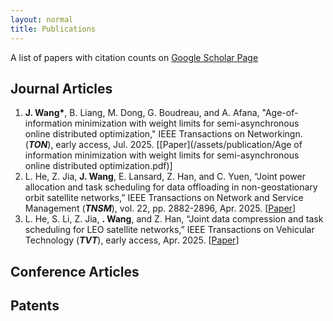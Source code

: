 ```yaml
---
layout: normal
title: Publications
---
```


<div class="infoblock">
    <div class="blockcontent">
    <p>A list of papers with citation counts on <a href="https://scholar.google.com/citations?user=sxZvGpIAAAAJ&hl=en/">Google Scholar Page</a></p>
</div></div>

## Journal Articles
1. **J. Wang\***, B. Liang, M. Dong, G. Boudreau, and A. Afana, "Age-of-information minimization with weight limits for semi-asynchronous online distributed optimization," IEEE Transactions on Networkingn. (***TON***), early access, Jul. 2025. [[Paper](/assets/publication/Age of information minimization with weight limits for semi-asynchronous online distributed optimization.pdf)]
2. L. He, Z. Jia, **J. Wang**, E. Lansard, Z. Han, and C. Yuen, “Joint power allocation and task scheduling for data offloading in non-geostationary orbit satellite networks,” IEEE Transactions on Network and Service Management (***TNSM***), vol. 22, pp. 2882-2896, Apr. 2025. [[Paper](https://ieeexplore.ieee.org/abstract/document/10966450)]
3. L. He, S. Li, Z. Jia, **. Wang**, and Z. Han, “Joint data compression and task scheduling for LEO satellite networks,” IEEE Transactions on Vehicular Technology (***TVT***), early access, Apr. 2025. [[Paper](https://ieeexplore.ieee.org/abstract/document/10980043)]

## Conference Articles


## Patents
